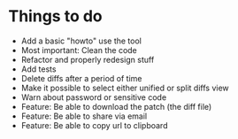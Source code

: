 # Things to do

* Add a basic "howto" use the tool
* Most important: Clean the code
* Refactor and properly redesign stuff
* Add tests
* Delete diffs after a period of time
* Make it possible to select either unified or split diffs view
* Warn about password or sensitive code
* Feature: Be able to download the patch (the diff file)
* Feature: Be able to share via email
* Feature: Be able to copy url to clipboard
